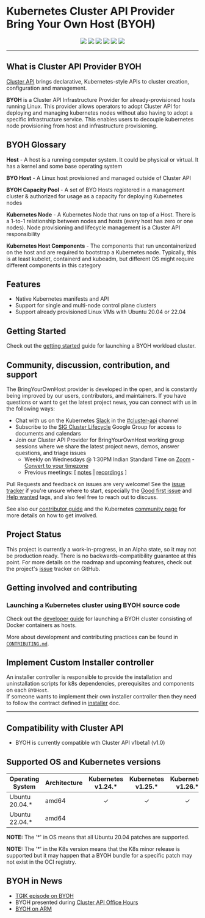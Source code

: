 # Kubernetes Cluster API Provider Bring Your Own Host (BYOH)
<p align="center">
<!-- lint card --><a href="https://github.com/thegnoucommunity/cluster-api-provider-bringyourownhost/actions/workflows/lint.yml">
<img src="https://github.com/thegnoucommunity/cluster-api-provider-bringyourownhost/actions/workflows/lint.yml/badge.svg"></a>
<!-- test status -->
<a href="https://github.com/thegnoucommunity/cluster-api-provider-bringyourownhost/actions?query=event%3Apush+branch%3Amain+workflow%3ACI+">
<img src="https://github.com/thegnoucommunity/cluster-api-provider-bringyourownhost/actions/workflows/ci.yml/badge.svg?branch=main&event=push"></a>
<!-- go doc / reference card -->
<a href="https://pkg.go.dev/github.com/thegnoucommunity/cluster-api-provider-bringyourownhost">
<img src="https://pkg.go.dev/badge/github.com/thegnoucommunity/cluster-api-provider-bringyourownhost.svg"></a>
<!-- goreportcard badge -->
<a href="https://goreportcard.com/report/github.com/thegnoucommunity/cluster-api-provider-bringyourownhost">
<img src="https://goreportcard.com/badge/github.com/thegnoucommunity/cluster-api-provider-bringyourownhost"></a>
<!-- codecov badge -->
<a href="https://codecov.io/gh/thegnoucommunity/cluster-api-provider-bringyourownhost">
<img src="https://codecov.io/gh/thegnoucommunity/cluster-api-provider-bringyourownhost/branch/main/graph/badge.svg?token=8GGPY0MENQ"></a>
<!-- openssf badge -->
<a href="https://bestpractices.coreinfrastructure.org/projects/5506">
<img src="https://bestpractices.coreinfrastructure.org/projects/5506/badge"></a>
</p>

------

## What is Cluster API Provider BYOH

[Cluster API](https://github.com/kubernetes-sigs/cluster-api) brings
declarative, Kubernetes-style APIs to cluster creation, configuration and
management.

__BYOH__ is a Cluster API Infrastructure Provider for already-provisioned hosts running Linux. This provider allows operators to adopt Cluster API for deploying and managing kubernetes nodes without also having to adopt a specific infrastructure service. This enables users to decouple kubernetes node provisioning from host and infrastructure provisioning.

## BYOH Glossary

**Host** - A host is a running computer system. It could be physical or virtual. It has a kernel and some base operating system

**BYO Host** - A Linux host provisioned and managed outside of Cluster API

**BYOH Capacity Pool** - A set of BYO Hosts registered in a management cluster & authorized for usage as a capacity for deploying Kubernetes nodes

**Kubernetes Node** - A Kubernetes Node that runs on top of a Host. There is a 1-to-1 relationship between nodes and hosts (every host has zero or one nodes). Node provisioning and lifecycle management is a Cluster API responsibility

**Kubernetes Host Components** - The components that run uncontainerized on the host and are required to bootstrap a Kubernetes node. Typically, this is at least kubelet, containerd and kubeadm, but different OS might require different components in this category

## Features

- Native Kubernetes manifests and API
- Support for single and multi-node control plane clusters
- Support already provisioned Linux VMs with Ubuntu 20.04 or 22.04

## Getting Started

Check out the [getting started](https://github.com/thegnoucommunity/cluster-api-provider-bringyourownhost/blob/main/docs/getting_started.md) guide for launching a BYOH workload cluster.

## Community, discussion, contribution, and support

The BringYourOwnHost provider is developed in the open, and is constantly being improved by our users, contributors, and maintainers.
If you have questions or want to get the latest project news, you can connect with us in the following ways:

- Chat with us on the Kubernetes [Slack](http://slack.k8s.io/) in the [#cluster-api](https://kubernetes.slack.com/archives/C8TSNPY4T) channel
- Subscribe to the [SIG Cluster Lifecycle](https://groups.google.com/forum/#!forum/kubernetes-sig-cluster-lifecycle) Google Group for access to documents and calendars
- Join our Cluster API Provider for BringYourOwnHost working group sessions where we share the latest project news, demos, answer questions, and triage issues
    - Weekly on Wednesdays @ 1:30PM Indian Standard Time on [Zoom](https://VMware.zoom.us/j/94476574480?pwd=WGYzOXBoL1VsVnBXK3c5TWd1bG5SZz09) - [Convert to your timezone](https://dateful.com/time-zone-converter?t=13:30&tz=IST)
    - Previous meetings: \[ [notes](https://docs.google.com/document/d/1T-3_eskC_HCtXLh3PA8y--mgO-AIajZfevcnYuno6JM/edit#heading=h.y186zgz0eh6e) | [recordings](https://www.youtube.com/playlist?list=PLHbHoGHbooH41L5P-tIK6QqhILdEI9yBK) \]

Pull Requests and feedback on issues are very welcome!
See the [issue tracker](https://github.com/thegnoucommunity/cluster-api-provider-bringyourownhost/issues) if you're unsure where to start, especially the [Good first issue](https://github.com/thegnoucommunity/cluster-api-provider-bringyourownhost/issues?q=is%3Aopen+is%3Aissue+label%3A%22good+first+issue%22) and [Help wanted](https://github.com/thegnoucommunity/cluster-api-provider-bringyourownhost/issues?q=is%3Aopen+is%3Aissue+label%3A%22help+wanted%22) tags, and
also feel free to reach out to discuss.

See also our [contributor guide](CONTRIBUTING.md) and the Kubernetes [community page](https://kubernetes.io/community) for more details on how to get involved.


## Project Status

This project is currently a work-in-progress, in an Alpha state, so it may not be production ready. There is no backwards-compatibility guarantee at this point. For more details on the roadmap and upcoming features, check out the project's [issue](https://github.com/thegnoucommunity/cluster-api-provider-bringyourownhost/issues) tracker on GitHub.


## Getting involved and contributing

### Launching a Kubernetes cluster using BYOH source code

Check out the [developer guide](./docs/local_dev.md) for launching a BYOH cluster consisting of Docker containers as hosts.

More about development and contributing practices can be found in [`CONTRIBUTING.md`](./CONTRIBUTING.md).

## Implement Custom Installer controller

An installer controller is responsible to provide the installation and uninstallation scripts for k8s dependencies, prerequisites and components on each `BYOHost`.  
If someone wants to implement their own installer controller then they need to follow the contract defined in [installer](./docs/installer.md) doc.

------

## Compatibility with Cluster API

- BYOH is currently compatible wth Cluster API v1beta1 (v1.0)

## Supported OS and Kubernetes versions

| Operating System  | Architecture  | Kubernetes v1.24.* | Kubernetes v1.25.* | Kubernetes v1.26.* | Kubernetes v1.29.* |
| ------------------|---------------|:------------------:|:------------------:|:------------------:|:------------------:|
| Ubuntu 20.04.*    | amd64         |         ✓         |         ✓         |         ✓          |                    |
| Ubuntu 22.04.*    | amd64         |                    |                    |                    |        ✓          |

**NOTE:**  The '*' in OS means that all Ubuntu 20.04 patches are supported.

**NOTE:**  The '*' in the K8s version means that the K8s minor release is supported but it may happen that a BYOH bundle for a specific patch may not exist in the OCI registry. 

## BYOH in News
- [TGIK episode on BYOH](https://www.youtube.com/watch?v=Xwm5Ka27-Io&t=2838s)
- BYOH presented during [Cluster API Office Hours](https://www.youtube.com/watch?v=6ODMLgX-dz4&t=572s)
- [BYOH on ARM](https://williamlam.com/2021/11/hybrid-x86-and-arm-kubernetes-clusters-using-tanzu-community-edition-tce-and-esxi-arm.html)

